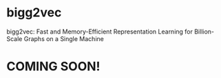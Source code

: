 # bigg2vec
bigg2vec: Fast and Memory-Efficient Representation Learning for Billion-Scale Graphs on a Single Machine

# COMING SOON!
